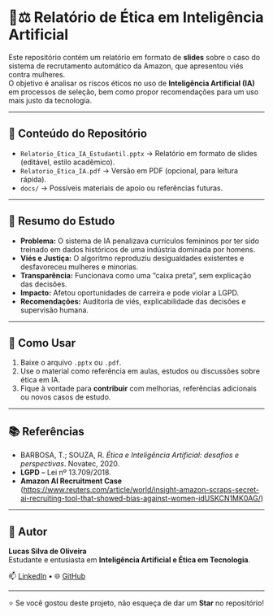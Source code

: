 # 🤖⚖️ Relatório de Ética em Inteligência Artificial  

Este repositório contém um relatório em formato de **slides** sobre o caso do sistema de recrutamento automático da Amazon, que apresentou viés contra mulheres.  
O objetivo é analisar os riscos éticos no uso de **Inteligência Artificial (IA)** em processos de seleção, bem como propor recomendações para um uso mais justo da tecnologia.  

---

## 📌 Conteúdo do Repositório
- `Relatorio_Etica_IA_Estudantil.pptx` → Relatório em formato de slides (editável, estilo acadêmico).  
- `Relatorio_Etica_IA.pdf` → Versão em PDF (opcional, para leitura rápida).  
- `docs/` → Possíveis materiais de apoio ou referências futuras.  

---

## 📝 Resumo do Estudo
- **Problema:** O sistema de IA penalizava currículos femininos por ter sido treinado em dados históricos de uma indústria dominada por homens.  
- **Viés e Justiça:** O algoritmo reproduziu desigualdades existentes e desfavoreceu mulheres e minorias.  
- **Transparência:** Funcionava como uma “caixa preta”, sem explicação das decisões.  
- **Impacto:** Afetou oportunidades de carreira e pode violar a LGPD.  
- **Recomendações:** Auditoria de viés, explicabilidade das decisões e supervisão humana.  

---

## 🚀 Como Usar
1. Baixe o arquivo `.pptx` ou `.pdf`.  
2. Use o material como referência em aulas, estudos ou discussões sobre ética em IA.  
3. Fique à vontade para **contribuir** com melhorias, referências adicionais ou novos casos de estudo.  

---

## 📚 Referências
- BARBOSA, T.; SOUZA, R. *Ética e Inteligência Artificial: desafios e perspectivas*. Novatec, 2020.  
- **LGPD** – Lei nº 13.709/2018.  
- **Amazon AI Recruitment Case** (https://www.reuters.com/article/world/insight-amazon-scraps-secret-ai-recruiting-tool-that-showed-bias-against-women-idUSKCN1MK0AG/)

---

## 👤 Autor
**Lucas Silva de Oliveira**  
Estudante e entusiasta em **Inteligência Artificial e Ética em Tecnologia**.  

📫 [LinkedIn](https://www.linkedin.com/in/lucas-silva-74672a37a/) • 🌐 [GitHub](https://github.com/LucasSilvadO)  

---

⭐ Se você gostou deste projeto, não esqueça de dar um **Star** no repositório!
